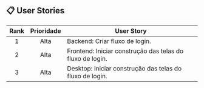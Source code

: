 ## 📋 User Stories <a id="us"></a>

| Rank | Prioridade | User Story                                                                                                                                                                         
| :--: | :--------: | ---------------------------------------------------------------------------------------------------------------------------------------------------------------------------------- |
|  1   |    Alta    | Backend: Criar fluxo de login.                                                                                                                                                     |
|  2   |    Alta    | Frontend: Iniciar construção das telas do fluxo de login.                                                                                                                          |
|  3   |    Alta    | Desktop: Iniciar construção das telas do fluxo de login.                                                                                                                           |
